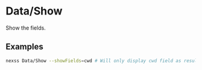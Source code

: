 # Data/Show

Show the fields.

## Examples

```sh
nexss Data/Show --showFields=cwd # Will only display cwd field as result (everything else is deleted.)
```

